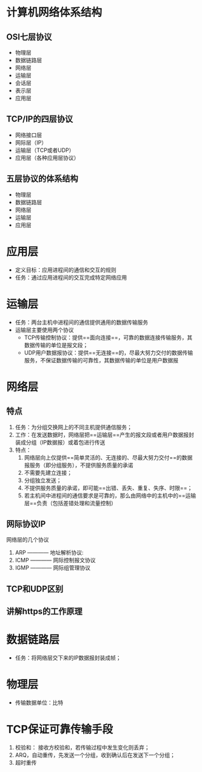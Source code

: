 # 计算机网络体系结构

## OSI七层协议

- 物理层
- 数据链路层
- 网络层
- 运输层
- 会话层
- 表示层
- 应用层

## TCP/IP的四层协议

- 网络接口层
- 网际层（IP）
- 运输层（TCP或者UDP）
- 应用层（各种应用层协议）

## 五层协议的体系结构

- 物理层
- 数据链路层
- 网络层
- 运输层
- 应用层

# 应用层
- 定义目标：应用进程间的通信和交互的规则
- 任务：通过应用进程间的交互完成特定网络应用

# 运输层
- 任务：两台主机中进程间的通信提供通用的数据传输服务
- 运输层主要使用两个协议
    - TCP传输控制协议：提供==面向连接==，可靠的数据连接传输服务，其数据传输的单位是报文段；
    - UDP用户数据报协议：提供==无连接==的，尽最大努力交付的数据传输服务，不保证数据传输的可靠性，其数据传输的单位是用户数据报


# 网络层


## 特点

1. 任务：为分组交换网上的不同主机提供通信服务；
2. 工作：在发送数据时，网络层把==运输层==产生的报文段或者用户数据报封装成分组（IP数据报）或着包进行传送
3. 特点：
   1. 网络层向上仅提供==简单灵活的、无连接的、尽最大努力交付==的数据报服务（即分组服务），不提供服务质量的承诺
   2. 不需要先建立连接；
   3. 分组独立发送；
   4. 不提供服务质量的承诺，即可能==出错、丢失、重复、失序、时限==；
   5. 若主机间中进程间的通信要求是可靠的，那么由网络中的主机中的==运输层==负责（包括差错处理和流量控制）




## 网际协议IP

网络层的几个协议

1. ARP ———— 地址解析协议:
2. ICMP ———— 网际控制报文协议
3. IGMP ———— 网际组管理协议


## TCP和UDP区别
## 讲解https的工作原理



# 数据链路层

- 任务：将网络层交下来的IP数据报封装成帧；

# 物理层

- 传输数据单位：比特





# TCP保证可靠传输手段

1. 校验和： 接收方校验和，若传输过程中发生变化则丢弃；
2. ARQ，自动重传，先发送一个分组，收到确认后在发送下一个分组；
3. 超时重传




